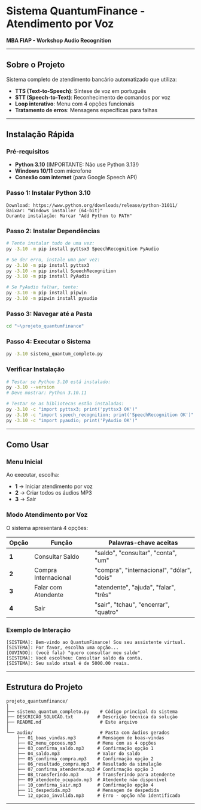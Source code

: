# Sistema QuantumFinance - Atendimento por Voz

**MBA FIAP - Workshop Audio Recognition**  

---

## Sobre o Projeto

Sistema completo de atendimento bancário automatizado que utiliza:
- **TTS (Text-to-Speech)**: Síntese de voz em português
- **STT (Speech-to-Text)**: Reconhecimento de comandos por voz
- **Loop interativo**: Menu com 4 opções funcionais
- **Tratamento de erros**: Mensagens específicas para falhas

---

## Instalação Rápida

### Pré-requisitos
- **Python 3.10** (IMPORTANTE: Não use Python 3.13!)
- **Windows 10/11** com microfone
- **Conexão com internet** (para Google Speech API)

### Passo 1: Instalar Python 3.10
```
Download: https://www.python.org/downloads/release/python-31011/
Baixar: "Windows installer (64-bit)"
Durante instalação: Marcar "Add Python to PATH"
```

### Passo 2: Instalar Dependências

```bash
# Tente instalar tudo de uma vez:
py -3.10 -m pip install pyttsx3 SpeechRecognition PyAudio

# Se der erro, instale uma por vez:
py -3.10 -m pip install pyttsx3
py -3.10 -m pip install SpeechRecognition  
py -3.10 -m pip install PyAudio

# Se PyAudio falhar, tente:
py -3.10 -m pip install pipwin
py -3.10 -m pipwin install pyaudio
```

### Passo 3: Navegar até a Pasta
```bash
cd "~\projeto_quantumfinance"
```

### Passo 4: Executar o Sistema
```bash
py -3.10 sistema_quantum_completo.py
```

### Verificar Instalação
```bash
# Testar se Python 3.10 está instalado:
py -3.10 --version
# Deve mostrar: Python 3.10.11

# Testar se as bibliotecas estão instaladas:
py -3.10 -c "import pyttsx3; print('pyttsx3 OK')"
py -3.10 -c "import speech_recognition; print('SpeechRecognition OK')"
py -3.10 -c "import pyaudio; print('PyAudio OK')"
```

---

## Como Usar

### Menu Inicial
Ao executar, escolha:
- **1** → Iniciar atendimento por voz
- **2** → Criar todos os áudios MP3
- **3** → Sair

### Modo Atendimento por Voz

O sistema apresentará 4 opções:

| Opção | Função | Palavras-chave aceitas |
|-------|--------|------------------------|
| **1** | Consultar Saldo | "saldo", "consultar", "conta", "um" |
| **2** | Compra Internacional | "compra", "internacional", "dólar", "dois" |
| **3** | Falar com Atendente | "atendente", "ajuda", "falar", "três" |
| **4** | Sair | "sair", "tchau", "encerrar", "quatro" |

### Exemplo de Interação

```
[SISTEMA]: Bem-vindo ao QuantumFinance! Sou seu assistente virtual.
[SISTEMA]: Por favor, escolha uma opção...
[OUVINDO]: (você fala) "quero consultar meu saldo"
[SISTEMA]: Você escolheu: Consultar saldo da conta.
[SISTEMA]: Seu saldo atual é de 5000.00 reais.
```

---

## Estrutura do Projeto

```
projeto_quantumfinance/
│
├── sistema_quantum_completo.py    # Código principal do sistema
├── DESCRICAO_SOLUCAO.txt         # Descrição técnica da solução
├── README.md                      # Este arquivo
│
└── audio/                         # Pasta com áudios gerados
    ├── 01_boas_vindas.mp3        # Mensagem de boas-vindas
    ├── 02_menu_opcoes.mp3        # Menu com as 4 opções
    ├── 03_confirma_saldo.mp3     # Confirmação opção 1
    ├── 04_saldo.mp3              # Valor do saldo
    ├── 05_confirma_compra.mp3    # Confirmação opção 2
    ├── 06_resultado_compra.mp3   # Resultado da simulação
    ├── 07_confirma_atendente.mp3 # Confirmação opção 3
    ├── 08_transferindo.mp3       # Transferindo para atendente
    ├── 09_atendente_ocupado.mp3  # Atendente não disponível
    ├── 10_confirma_sair.mp3      # Confirmação opção 4
    ├── 11_despedida.mp3          # Mensagem de despedida
    └── 12_opcao_invalida.mp3     # Erro - opção não identificada
```

---
